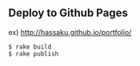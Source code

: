 Deploy to Github Pages
-----

ex) http://hassaku.github.io/portfolio/

```
$ rake build
$ rake publish
```


